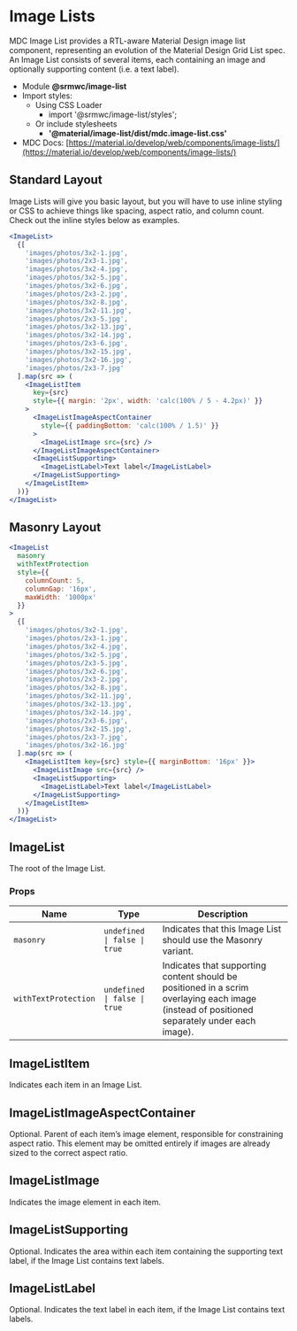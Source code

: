 # Image Lists

MDC Image List provides a RTL-aware Material Design image list component, representing an evolution of the Material Design Grid List spec. An Image List consists of several items, each containing an image and optionally supporting content (i.e. a text label).

- Module **@srmwc/image-list**
- Import styles:
  - Using CSS Loader
    - import '@srmwc/image-list/styles';
  - Or include stylesheets
    - **'@material/image-list/dist/mdc.image-list.css'**
- MDC Docs: [https://material.io/develop/web/components/image-lists/](https://material.io/develop/web/components/image-lists/)

## Standard Layout

Image Lists will give you basic layout, but you will have to use inline styling or CSS to achieve things like spacing, aspect ratio, and column count. Check out the inline styles below as examples.

```jsx
<ImageList>
  {[
    'images/photos/3x2-1.jpg',
    'images/photos/2x3-1.jpg',
    'images/photos/3x2-4.jpg',
    'images/photos/3x2-5.jpg',
    'images/photos/3x2-6.jpg',
    'images/photos/2x3-2.jpg',
    'images/photos/3x2-8.jpg',
    'images/photos/3x2-11.jpg',
    'images/photos/2x3-5.jpg',
    'images/photos/3x2-13.jpg',
    'images/photos/3x2-14.jpg',
    'images/photos/2x3-6.jpg',
    'images/photos/3x2-15.jpg',
    'images/photos/3x2-16.jpg',
    'images/photos/2x3-7.jpg'
  ].map(src => (
    <ImageListItem
      key={src}
      style={{ margin: '2px', width: 'calc(100% / 5 - 4.2px)' }}
    >
      <ImageListImageAspectContainer
        style={{ paddingBottom: 'calc(100% / 1.5)' }}
      >
        <ImageListImage src={src} />
      </ImageListImageAspectContainer>
      <ImageListSupporting>
        <ImageListLabel>Text label</ImageListLabel>
      </ImageListSupporting>
    </ImageListItem>
  ))}
</ImageList>
```

## Masonry Layout

```jsx
<ImageList
  masonry
  withTextProtection
  style={{
    columnCount: 5,
    columnGap: '16px',
    maxWidth: '1000px'
  }}
>
  {[
    'images/photos/3x2-1.jpg',
    'images/photos/2x3-1.jpg',
    'images/photos/3x2-4.jpg',
    'images/photos/3x2-5.jpg',
    'images/photos/2x3-5.jpg',
    'images/photos/3x2-6.jpg',
    'images/photos/2x3-2.jpg',
    'images/photos/3x2-8.jpg',
    'images/photos/3x2-11.jpg',
    'images/photos/3x2-13.jpg',
    'images/photos/3x2-14.jpg',
    'images/photos/2x3-6.jpg',
    'images/photos/3x2-15.jpg',
    'images/photos/2x3-7.jpg',
    'images/photos/3x2-16.jpg'
  ].map(src => (
    <ImageListItem key={src} style={{ marginBottom: '16px' }}>
      <ImageListImage src={src} />
      <ImageListSupporting>
        <ImageListLabel>Text label</ImageListLabel>
      </ImageListSupporting>
    </ImageListItem>
  ))}
</ImageList>
```

## ImageList
The root of the Image List.

### Props

| Name | Type | Description |
|------|------|-------------|
| `masonry` | `undefined \| false \| true` | Indicates that this Image List should use the Masonry variant. |
| `withTextProtection` | `undefined \| false \| true` | Indicates that supporting content should be positioned in a scrim overlaying each image (instead of positioned separately under each image). |


## ImageListItem
Indicates each item in an Image List.



## ImageListImageAspectContainer
Optional. Parent of each item’s image element, responsible for constraining aspect ratio. This element may be omitted entirely if images are already sized to the correct aspect ratio.



## ImageListImage
Indicates the image element in each item.



## ImageListSupporting
Optional. Indicates the area within each item containing the supporting text label, if the Image List contains text labels.



## ImageListLabel
Optional. Indicates the text label in each item, if the Image List contains text labels.



